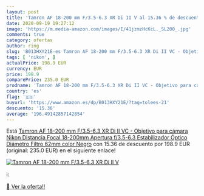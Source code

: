```yaml
---
layout: post
title: 'Tamron AF 18-200 mm F/3.5-6.3 XR Di II V al 15.36 % de descuento'
date: 2020-09-19 19:27:12
image: 'https://m.media-amazon.com/images/I/41jzmzHcKcL._SL200_.jpg'
comments: true
category: ofertas
author: ring
slug: 'B013HXY21E-es Tamron AF 18-200 mm F/3.5-6.3 XR Di II VC - Objetivo para...'
tags: [ 'nikon', ]
actualPrice: 198.9 EUR
currency: EUR
price: 198.9
comparePrice: 235.0 EUR
prodname: 'Tamron AF 18-200 mm F/3.5-6.3 XR Di II VC - Objetivo para cámara Nikon  Distancia Focal 18-200mm  Apertura f/3.5-6.3  Estabilizador Óptico  Diámetro Filtro 62mm  color Negro'
country: 'es'
flag: '🇪🇸'
buyurl: 'https://www.amazon.es/dp/B013HXY21E/?tag=tolees-21'
descuento: '15.36'
average: '196.49142857142854'
---
```


Está [Tamron AF 18-200 mm F/3.5-6.3 XR Di II VC - Objetivo para cámara Nikon  Distancia Focal 18-200mm  Apertura f/3.5-6.3  Estabilizador Óptico  Diámetro Filtro 62mm  color Negro](https://www.amazon.es/dp/B013HXY21E/?tag=tolees-21) con 15.36 de descuento por 198.9 EUR (original: 235.0 EUR) en el siguiente enlace!

[![Tamron AF 18-200 mm F/3.5-6.3 XR Di II V](https://m.media-amazon.com/images/I/41jzmzHcKcL._SL200_.jpg)](https://www.amazon.es/dp/B013HXY21E/?tag=tolees-21)

ℹ️:


[🛒 Ver la oferta!!](https://www.amazon.es/dp/B013HXY21E/?tag=tolees-21)
